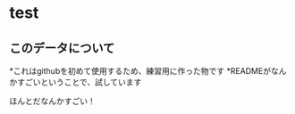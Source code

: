 test
====


このデータについて
----------------------
*これはgithubを初めて使用するため、練習用に作った物です
*READMEがなんかすごいということで、試しています

ほんとだなんかすごい！
